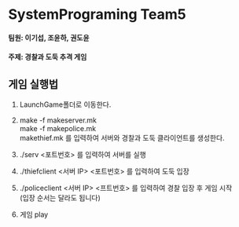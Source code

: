 # SystemPrograming Team5
#### 팀원: 이기섭, 조윤하, 권도윤
#### 주제: 경찰과 도둑 추격 게임


## 게임 실행법
1. LaunchGame폴더로 이동한다.
2. make -f makeserver.mk<br>make -f makepolice.mk<br>makethief.mk 를 입력하여 서버와 경찰과 도둑 클라이언트를 생성한다.

3. ./serv <포트번호> 를 입력하여 서버를 실행
4. ./thiefclient <서버 IP> <포트번호> 를 입력하여 도둑 입장
5. ./policeclient <서버 IP> <프트번호> 를 입력하여 경찰 입장 후 게임 시작 <br>(입장 순서는 달라도 됩니다)
6. 게임 play
